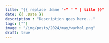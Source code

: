 ```yaml
---
title: "{{ replace .Name "-" " " | title }}"
date: {{ .Date }}
description : "Description goes here..."
tags: [""]
image : "/img/posts/2024/may/warhol.png"
draft: true
---
```


